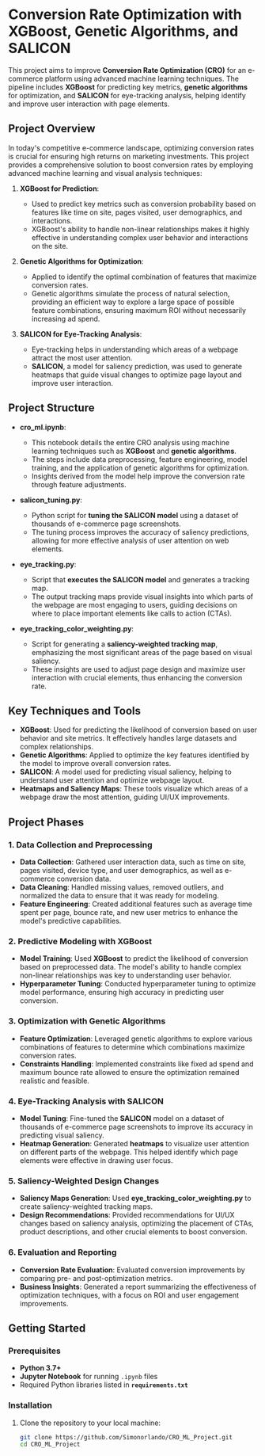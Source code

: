 # Conversion Rate Optimization with XGBoost, Genetic Algorithms, and SALICON

This project aims to improve **Conversion Rate Optimization (CRO)** for an e-commerce platform using advanced machine learning techniques. The pipeline includes **XGBoost** for predicting key metrics, **genetic algorithms** for optimization, and **SALICON** for eye-tracking analysis, helping identify and improve user interaction with page elements.

## Project Overview

In today's competitive e-commerce landscape, optimizing conversion rates is crucial for ensuring high returns on marketing investments. This project provides a comprehensive solution to boost conversion rates by employing advanced machine learning and visual analysis techniques:

1. **XGBoost for Prediction**:
   - Used to predict key metrics such as conversion probability based on features like time on site, pages visited, user demographics, and interactions.
   - XGBoost's ability to handle non-linear relationships makes it highly effective in understanding complex user behavior and interactions on the site.

2. **Genetic Algorithms for Optimization**:
   - Applied to identify the optimal combination of features that maximize conversion rates.
   - Genetic algorithms simulate the process of natural selection, providing an efficient way to explore a large space of possible feature combinations, ensuring maximum ROI without necessarily increasing ad spend.

3. **SALICON for Eye-Tracking Analysis**:
   - Eye-tracking helps in understanding which areas of a webpage attract the most user attention.
   - **SALICON**, a model for saliency prediction, was used to generate heatmaps that guide visual changes to optimize page layout and improve user interaction.

## Project Structure

- **cro_ml.ipynb**: 
  - This notebook details the entire CRO analysis using machine learning techniques such as **XGBoost** and **genetic algorithms**.
  - The steps include data preprocessing, feature engineering, model training, and the application of genetic algorithms for optimization.
  - Insights derived from the model help improve the conversion rate through feature adjustments.

- **salicon_tuning.py**:
  - Python script for **tuning the SALICON model** using a dataset of thousands of e-commerce page screenshots.
  - The tuning process improves the accuracy of saliency predictions, allowing for more effective analysis of user attention on web elements.

- **eye_tracking.py**:
  - Script that **executes the SALICON model** and generates a tracking map.
  - The output tracking maps provide visual insights into which parts of the webpage are most engaging to users, guiding decisions on where to place important elements like calls to action (CTAs).

- **eye_tracking_color_weighting.py**:
  - Script for generating a **saliency-weighted tracking map**, emphasizing the most significant areas of the page based on visual saliency.
  - These insights are used to adjust page design and maximize user interaction with crucial elements, thus enhancing the conversion rate.

## Key Techniques and Tools

- **XGBoost**: Used for predicting the likelihood of conversion based on user behavior and site metrics. It effectively handles large datasets and complex relationships.
- **Genetic Algorithms**: Applied to optimize the key features identified by the model to improve overall conversion rates.
- **SALICON**: A model used for predicting visual saliency, helping to understand user attention and optimize webpage layout.
- **Heatmaps and Saliency Maps**: These tools visualize which areas of a webpage draw the most attention, guiding UI/UX improvements.

## Project Phases

### 1. Data Collection and Preprocessing
- **Data Collection**: Gathered user interaction data, such as time on site, pages visited, device type, and user demographics, as well as e-commerce conversion data.
- **Data Cleaning**: Handled missing values, removed outliers, and normalized the data to ensure that it was ready for modeling.
- **Feature Engineering**: Created additional features such as average time spent per page, bounce rate, and new user metrics to enhance the model's predictive capabilities.

### 2. Predictive Modeling with XGBoost
- **Model Training**: Used **XGBoost** to predict the likelihood of conversion based on preprocessed data. The model's ability to handle complex non-linear relationships was key to understanding user behavior.
- **Hyperparameter Tuning**: Conducted hyperparameter tuning to optimize model performance, ensuring high accuracy in predicting user conversion.

### 3. Optimization with Genetic Algorithms
- **Feature Optimization**: Leveraged genetic algorithms to explore various combinations of features to determine which combinations maximize conversion rates.
- **Constraints Handling**: Implemented constraints like fixed ad spend and maximum bounce rate allowed to ensure the optimization remained realistic and feasible.

### 4. Eye-Tracking Analysis with SALICON
- **Model Tuning**: Fine-tuned the **SALICON** model on a dataset of thousands of e-commerce page screenshots to improve its accuracy in predicting visual saliency.
- **Heatmap Generation**: Generated **heatmaps** to visualize user attention on different parts of the webpage. This helped identify which page elements were effective in drawing user focus.

### 5. Saliency-Weighted Design Changes
- **Saliency Maps Generation**: Used **eye_tracking_color_weighting.py** to create saliency-weighted tracking maps.
- **Design Recommendations**: Provided recommendations for UI/UX changes based on saliency analysis, optimizing the placement of CTAs, product descriptions, and other crucial elements to boost conversion.

### 6. Evaluation and Reporting
- **Conversion Rate Evaluation**: Evaluated conversion improvements by comparing pre- and post-optimization metrics.
- **Business Insights**: Generated a report summarizing the effectiveness of optimization techniques, with a focus on ROI and user engagement improvements.

## Getting Started

### Prerequisites

- **Python 3.7+**
- **Jupyter Notebook** for running `.ipynb` files
- Required Python libraries listed in **`requirements.txt`**

### Installation

1. Clone the repository to your local machine:
   ```bash
   git clone https://github.com/Simonorlando/CRO_ML_Project.git
   cd CRO_ML_Project
